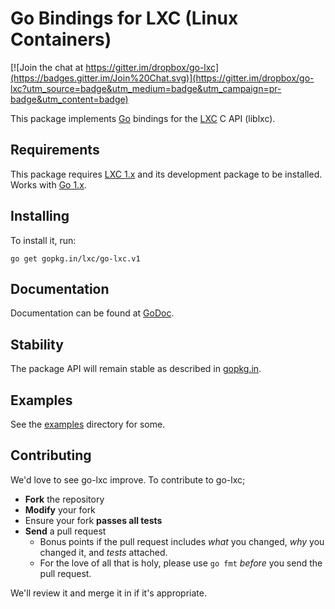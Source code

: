 # Go Bindings for LXC (Linux Containers)

[![Join the chat at https://gitter.im/dropbox/go-lxc](https://badges.gitter.im/Join%20Chat.svg)](https://gitter.im/dropbox/go-lxc?utm_source=badge&utm_medium=badge&utm_campaign=pr-badge&utm_content=badge)

This package implements [Go](http://golang.org) bindings for the [LXC](http://linuxcontainers.org/) C API (liblxc).

## Requirements

This package requires [LXC 1.x](https://github.com/lxc/lxc/releases) and its development package to be installed. Works with [Go 1.x](https://code.google.com/p/go/downloads/list).

## Installing

To install it, run:

    go get gopkg.in/lxc/go-lxc.v1

## Documentation

Documentation can be found at [GoDoc](http://godoc.org/gopkg.in/lxc/go-lxc.v1).

## Stability

The package API will remain stable as described in [gopkg.in](https://gopkg.in).

## Examples

See the [examples](https://github.com/lxc/go-lxc/tree/master/examples) directory for some.

## Contributing

We'd love to see go-lxc improve. To contribute to go-lxc;

* **Fork** the repository
* **Modify** your fork
* Ensure your fork **passes all tests**
* **Send** a pull request
	* Bonus points if the pull request includes *what* you changed, *why* you changed it, and *tests* attached.
	* For the love of all that is holy, please use `go fmt` *before* you send the pull request.

We'll review it and merge it in if it's appropriate.
